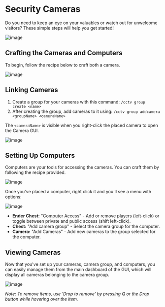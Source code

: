 # Security Cameras

Do you need to keep an eye on your valuables or watch out for unwelcome visitors? These simple steps will help you get started!

![image](https://i.imgur.com/d66TX6p.png)

## Crafting the Cameras and Computers

To begin, follow the recipe below to craft both a camera.

![image](https://i.imgur.com/ZrGfR4g.png)

## Linking Cameras

1. Create a group for your cameras with this command: `/cctv group create <name>`
2. After creating the group, add cameras to it using: `/cctv group addcamera <groupName> <cameraName>`

The `<cameraName>` is visible when you right-click the placed camera to open the Camera GUI.

![image](https://i.imgur.com/Y9ZIr6I.png)

## Setting Up Computers

Computers are your tools for accessing the cameras. You can craft them by following the recipe provided.

![image](https://i.imgur.com/lUvrelg.png)

Once you've placed a computer, right click it and you'll see a menu with options:

![image](https://i.imgur.com/WJgo7Et.png)

- **Ender Chest:** "Computer Access" - Add or remove players (left-click) or toggle between private and public access (shift left-click).
- **Chest:** "Add camera group" - Select the camera group for the computer.
- **Camera:** "Add Cameras" - Add new cameras to the group selected for the computer.

## Viewing Cameras

Now that you've set up your cameras, camera group, and computers, you can easily manage them from the main dashboard of the GUI, which will display all cameras belonging to the camera group.

![image](https://i.imgur.com/m5q7LB6.png)

*Note: To remove items, use 'Drop to remove' by pressing Q or the Drop button while hovering over the item.*
